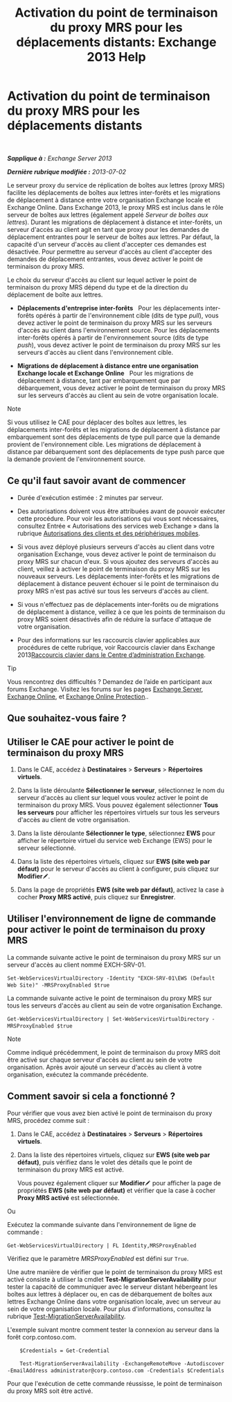 ﻿---
title: 'Activation du point de terminaison du proxy MRS pour les déplacements distants: Exchange 2013 Help'
TOCTitle: Activation du point de terminaison du proxy MRS pour les déplacements distants
ms:assetid: 9840f712-127e-4c2d-bfe5-1b35cdb2a31b
ms:mtpsurl: https://technet.microsoft.com/fr-fr/library/Dn155787(v=EXCHG.150)
ms:contentKeyID: 54652766
ms.date: 04/24/2018
mtps_version: v=EXCHG.150
ms.translationtype: HT
---

# Activation du point de terminaison du proxy MRS pour les déplacements distants

 

_**Sapplique à :** Exchange Server 2013_

_**Dernière rubrique modifiée :** 2013-07-02_

Le serveur proxy du service de réplication de boîtes aux lettres (proxy MRS) facilite les déplacements de boîtes aux lettres inter-forêts et les migrations de déplacement à distance entre votre organisation Exchange locale et Exchange Online. Dans Exchange 2013, le proxy MRS est inclus dans le rôle serveur de boîtes aux lettres (également appelé *Serveur de boîtes aux lettres*). Durant les migrations de déplacement à distance et inter-forêts, un serveur d'accès au client agit en tant que proxy pour les demandes de déplacement entrantes pour le serveur de boîtes aux lettres. Par défaut, la capacité d'un serveur d'accès au client d'accepter ces demandes est désactivée. Pour permettre au serveur d'accès au client d'accepter des demandes de déplacement entrantes, vous devez activer le point de terminaison du proxy MRS.

Le choix du serveur d'accès au client sur lequel activer le point de terminaison du proxy MRS dépend du type et de la direction du déplacement de boîte aux lettres.

  - **Déplacements d'entreprise inter-forêts**   Pour les déplacements inter-forêts opérés à partir de l'environnement cible (dits de type *pull*), vous devez activer le point de terminaison du proxy MRS sur les serveurs d'accès au client dans l'environnement source. Pour les déplacements inter-forêts opérés à partir de l'environnement source (dits de type *push*), vous devez activer le point de terminaison du proxy MRS sur les serveurs d'accès au client dans l'environnement cible.

  - **Migrations de déplacement à distance entre une organisation Exchange locale et Exchange Online**   Pour les migrations de déplacement à distance, tant par embarquement que par débarquement, vous devez activer le point de terminaison du proxy MRS sur les serveurs d'accès au client au sein de votre organisation locale.

> [!NOTE]  
> Si vous utilisez le CAE pour déplacer des boîtes aux lettres, les déplacements inter-forêts et les migrations de déplacement à distance par embarquement sont des déplacements de type pull parce que la demande provient de l'environnement cible. Les migrations de déplacement à distance par débarquement sont des déplacements de type push parce que la demande provient de l'environnement source.


## Ce qu'il faut savoir avant de commencer

  - Durée d'exécution estimée : 2 minutes par serveur.

  - Des autorisations doivent vous être attribuées avant de pouvoir exécuter cette procédure. Pour voir les autorisations qui vous sont nécessaires, consultez Entrée « Autorisations des services web Exchange » dans la rubrique [Autorisations des clients et des périphériques mobiles](clients-and-mobile-devices-permissions-exchange-2013-help.md).

  - Si vous avez déployé plusieurs serveurs d'accès au client dans votre organisation Exchange, vous devez activer le point de terminaison du proxy MRS sur chacun d'eux. Si vous ajoutez des serveurs d'accès au client, veillez à activer le point de terminaison du proxy MRS sur les nouveaux serveurs. Les déplacements inter-forêts et les migrations de déplacement à distance peuvent échouer si le point de terminaison du proxy MRS n'est pas activé sur tous les serveurs d'accès au client.

  - Si vous n'effectuez pas de déplacements inter-forêts ou de migrations de déplacement à distance, veillez à ce que les points de terminaison du proxy MRS soient désactivés afin de réduire la surface d'attaque de votre organisation.

  - Pour des informations sur les raccourcis clavier applicables aux procédures de cette rubrique, voir Raccourcis clavier dans Exchange 2013[Raccourcis clavier dans le Centre d’administration Exchange](keyboard-shortcuts-in-the-exchange-admin-center-exchange-online-protection-help.md).

> [!TIP]  
> Vous rencontrez des difficultés ? Demandez de l’aide en participant aux forums Exchange. Visitez les forums sur les pages <a href="https://go.microsoft.com/fwlink/p/?linkid=60612">Exchange Server</a>, <a href="https://go.microsoft.com/fwlink/p/?linkid=267542">Exchange Online</a>, et <a href="https://go.microsoft.com/fwlink/p/?linkid=285351">Exchange Online Protection</a>..


## Que souhaitez-vous faire ?

## Utiliser le CAE pour activer le point de terminaison du proxy MRS

1.  Dans le CAE, accédez à **Destinataires** \> **Serveurs** \> **Répertoires virtuels**.

2.  Dans la liste déroulante **Sélectionner le serveur**, sélectionnez le nom du serveur d'accès au client sur lequel vous voulez activer le point de terminaison du proxy MRS. Vous pouvez également sélectionner **Tous les serveurs** pour afficher les répertoires virtuels sur tous les serveurs d'accès au client de votre organisation.

3.  Dans la liste déroulante **Sélectionner le type**, sélectionnez **EWS** pour afficher le répertoire virtuel du service web Exchange (EWS) pour le serveur sélectionné.

4.  Dans la liste des répertoires virtuels, cliquez sur **EWS (site web par défaut)** pour le serveur d'accès au client à configurer, puis cliquez sur **Modifier**![Icône Modifier](images/Bb124582.6f53ccb2-1f13-4c02-bea0-30690e6ea71d(EXCHG.150).gif "Icône Modifier").

5.  Dans la page de propriétés **EWS (site web par défaut)**, activez la case à cocher **Proxy MRS activé**, puis cliquez sur **Enregistrer**.

## Utiliser l'environnement de ligne de commande pour activer le point de terminaison du proxy MRS

La commande suivante active le point de terminaison du proxy MRS sur un serveur d'accès au client nommé EXCH-SRV-01.

    Set-WebServicesVirtualDirectory -Identity "EXCH-SRV-01\EWS (Default Web Site)" -MRSProxyEnabled $true

La commande suivante active le point de terminaison du proxy MRS sur tous les serveurs d'accès au client au sein de votre organisation Exchange.

    Get-WebServicesVirtualDirectory | Set-WebServicesVirtualDirectory -MRSProxyEnabled $true

> [!NOTE]  
> Comme indiqué précédemment, le point de terminaison du proxy MRS doit être activé sur chaque serveur d'accès au client au sein de votre organisation. Après avoir ajouté un serveur d'accès au client à votre organisation, exécutez la commande précédente.


## Comment savoir si cela a fonctionné ?

Pour vérifier que vous avez bien activé le point de terminaison du proxy MRS, procédez comme suit :

1.  Dans le CAE, accédez à **Destinataires** \> **Serveurs** \> **Répertoires virtuels**.

2.  Dans la liste des répertoires virtuels, cliquez sur **EWS (site web par défaut)**, puis vérifiez dans le volet des détails que le point de terminaison du proxy MRS est activé.
    
    Vous pouvez également cliquer sur **Modifier**![Icône Modifier](images/Bb124582.6f53ccb2-1f13-4c02-bea0-30690e6ea71d(EXCHG.150).gif "Icône Modifier") pour afficher la page de propriétés **EWS (site web par défaut)** et vérifier que la case à cocher **Proxy MRS activé** est sélectionnée.

Ou

Exécutez la commande suivante dans l'environnement de ligne de commande :

    Get-WebServicesVirtualDirectory | FL Identity,MRSProxyEnabled

Vérifiez que le paramètre *MRSProxyEnabled* est défini sur `True`.

Une autre manière de vérifier que le point de terminaison du proxy MRS est activé consiste à utiliser la cmdlet **Test-MigrationServerAvailability** pour tester la capacité de communiquer avec le serveur distant hébergeant les boîtes aux lettres à déplacer ou, en cas de débarquement de boîtes aux lettres Exchange Online dans votre organisation locale, avec un serveur au sein de votre organisation locale. Pour plus d'informations, consultez la rubrique [Test-MigrationServerAvailability](https://technet.microsoft.com/fr-fr/library/jj219169\(v=exchg.150\)).

L'exemple suivant montre comment tester la connexion au serveur dans la forêt corp.contoso.com.
```
    $Credentials = Get-Credential
```
```
    Test-MigrationServerAvailability -ExchangeRemoteMove -Autodiscover -EmailAddress administrator@corp.contoso.com -Credentials $Credentials
```
Pour que l'exécution de cette commande réussisse, le point de terminaison du proxy MRS soit être activé.

